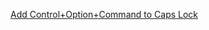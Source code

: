 [Add Control+Option+Command to Caps Lock](karabiner://karabiner/assets/complex_modifications/import?url=https://raw.githubusercontent.com/sangguk2/custom-karabiner/master/caps_lock.json)
